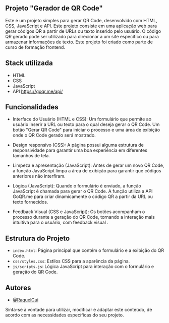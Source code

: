 ## Projeto "Gerador de QR Code"

Este é um projeto simples para gerar QR Code, desenvolvido com HTML, CSS, JavaScript e API.
Este projeto consiste em uma aplicação web para gerar códigos QR a partir de URLs ou texto inserido pelo usuário. O código QR gerado pode ser utilizado para direcionar a um site específico ou para armazenar informações de texto. 
Este projeto foi criado como parte de curso de formação frontend.

## Stack utilizada

- HTML 
- CSS
- JavaScript
- API https://goqr.me/api/

## Funcionalidades

- Interface do Usuário (HTML e CSS):
    Um formulário que permite ao usuário inserir a URL ou texto para o qual deseja gerar o QR Code.
    Um botão "Gerar QR Code" para iniciar o processo e uma área de exibição onde o QR Code gerado será mostrado.

- Design responsivo (CSS):
    A página possui alguma estrutura de responsividade para garantir uma boa experiência em diferentes tamanhos de tela.
    
- Limpeza e apresentação (JavaScript):
    Antes de gerar um novo QR Code, a função JavaScript limpa a área de exibição para garantir que códigos anteriores não interfiram.

- Lógica (JavaScript):
    Quando o formulário é enviado, a função JavaScript é chamada para gerar o QR Code. A função utiliza a API GoQR.me para criar dinamicamente o código QR a partir da URL ou texto fornecidos.

- Feedback Visual (CSS e JavaScript):
    Os botões acompanham o processo durante a geração do QR Code, tornando a interação mais intuitiva para o usuário, com feedback visual .

## Estrutura do Projeto

- `index.html`: Página principal que contém o formulário e a exibição do QR Code.
- `css/styles.css`: Estilos CSS para a aparência da página.
- `js/scripts.js`:  Lógica JavaScript para interação com o formulário e geração do QR Code.


## Autores

- [@RaquelGui](https://www.github.com/RaquelGui)

Sinta-se à vontade para utilizar, modificar e adaptar este conteúdo, de acordo com as necessidades específicas do seu projeto. 
